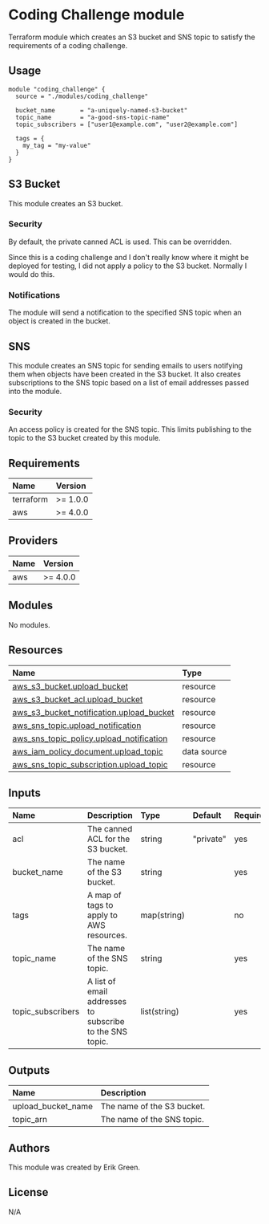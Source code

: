 # Coding Challenge module
Terraform module which creates an S3 bucket and SNS topic to satisfy the requirements of a coding challenge.

## Usage
```hcl
module "coding_challenge" {
  source = "./modules/coding_challenge"

  bucket_name       = "a-uniquely-named-s3-bucket"
  topic_name        = "a-good-sns-topic-name"
  topic_subscribers = ["user1@example.com", "user2@example.com"]

  tags = {
    my_tag = "my-value"
  }
}
```

## S3 Bucket
This module creates an S3 bucket.

### Security
By default, the private canned ACL is used.  This can be overridden.

Since this is a coding challenge and I don't really know where it might be deployed for testing, I did not apply a policy to the S3 bucket.  Normally I would do this.

### Notifications
The module will send a notification to the specified SNS topic when an object is created in the bucket.

## SNS
This module creates an SNS topic for sending emails to users notifying them when objects have been created in the S3 bucket.  It also creates subscriptions to the SNS topic based on a list of email addresses passed into the module.

### Security
An access policy is created for the SNS topic.  This limits publishing to the topic to the S3 bucket created by this module.

## Requirements
|Name|Version |
|:---|:---| 
|terraform|>= 1.0.0|
|aws      |>= 4.0.0|

## Providers
|Name|Version|
|:---|:---| 
|aws |>= 4.0.0|

## Modules
No modules.

## Resources
|Name|Type|
|:---|:---|
|[aws_s3_bucket.upload_bucket](https://registry.terraform.io/providers/hashicorp/aws/latest/docs/resources/s3_bucket)|resource|
|[aws_s3_bucket_acl.upload_bucket](https://registry.terraform.io/providers/hashicorp%20%20/aws/latest/docs/resources/s3_bucket_acl)|resource|
|[aws_s3_bucket_notification.upload_bucket](https://registry.terraform.io/providers/hashicorp/aws/latest/docs/resources/s3_bucket_notification)|resource|
|[aws_sns_topic.upload_notification](https://registry.terraform.io/providers/hashicorp/aws/latest/docs/resources/sns_topic)|resource|
|[aws_sns_topic_policy.upload_notification](https://www.google.com/search?client=firefox-b-1-d&q=terraform+aws_sns_topic_policy)|resource|
|[aws_iam_policy_document.upload_topic](https://registry.terraform.io/providers/hashicorp/aws/latest/docs/data-sources/iam_policy_document)|data source|
|[aws_sns_topic_subscription.upload_topic](https://registry.terraform.io/providers/hashicorp/aws/latest/docs/resources/sns_topic_subscription)|resource|

## Inputs
|Name|Description|Type|Default|Required|
|:---|:---|:---|:---|:---|
|acl|The canned ACL for the S3 bucket.|string|"private"|yes|
|bucket_name|The name of the S3 bucket.|string| |yes|
|tags|A map of tags to apply to AWS resources.|map(string)| |no|
|topic_name|The name of the SNS topic.|string| | yes|
|topic_subscribers|A list of email addresses to subscribe to the SNS topic.|list(string)| |yes|

## Outputs
|Name|Description|
|:---|:---|
|upload_bucket_name|The name of the S3 bucket.|
|topic_arn|The name of the SNS topic.|

## Authors
This module was created by Erik Green.

## License
N/A